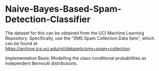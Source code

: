 # Naive-Bayes-Based-Spam-Detection-Classifier
The dataset for this can be obtained from the UCI Machine Learning Repository. Specifically, use the “SMS Spam Collection Data Sets”, which can be found at: 
https://archive.ics.uci.edu/ml/datasets/sms+spam+collection

Implementation Basis: Modelling the class conditional probabilities as independent Bernoulli distributions.
